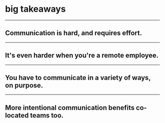 # big takeaways

---- 

## Communication is hard, and requires effort.  

---- 

## It's even harder when you're a remote employee.  

---- 


## You have to communicate in a variety of ways, on purpose.

---- 


## More intentional communication benefits co-located teams too.

